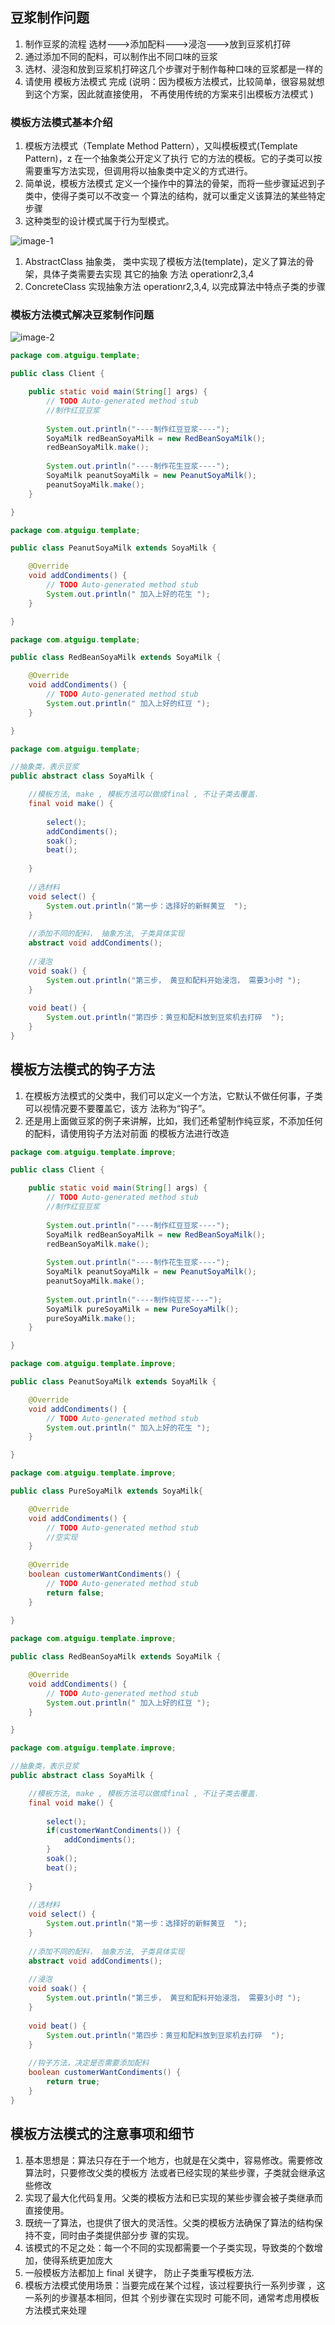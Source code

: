 ## 豆浆制作问题
1) 制作豆浆的流程 选材--->添加配料--->浸泡--->放到豆浆机打碎
2) 通过添加不同的配料，可以制作出不同口味的豆浆
3) 选材、浸泡和放到豆浆机打碎这几个步骤对于制作每种口味的豆浆都是一样的
4) 请使用 模板方法模式 完成 (说明：因为模板方法模式，比较简单，很容易就想到这个方案，因此就直接使用，
不再使用传统的方案来引出模板方法模式 )

### 模板方法模式基本介绍
1) 模板方法模式（Template Method Pattern），又叫模板模式(Template Pattern)，z 在一个抽象类公开定义了执行
它的方法的模板。它的子类可以按需要重写方法实现，但调用将以抽象类中定义的方式进行。
2) 简单说，模板方法模式 定义一个操作中的算法的骨架，而将一些步骤延迟到子类中，使得子类可以不改变一
个算法的结构，就可以重定义该算法的某些特定步骤
3) 这种类型的设计模式属于行为型模式。

![image-1](images/1.png)

1) AbstractClass 抽象类， 类中实现了模板方法(template)，定义了算法的骨架，具体子类需要去实现 其它的抽象
方法 operationr2,3,4
2) ConcreteClass 实现抽象方法 operationr2,3,4, 以完成算法中特点子类的步骤

### 模板方法模式解决豆浆制作问题
![image-2](images/2.png)

````java
package com.atguigu.template;

public class Client {

	public static void main(String[] args) {
		// TODO Auto-generated method stub
		//制作红豆豆浆
		
		System.out.println("----制作红豆豆浆----");
		SoyaMilk redBeanSoyaMilk = new RedBeanSoyaMilk();
		redBeanSoyaMilk.make();
		
		System.out.println("----制作花生豆浆----");
		SoyaMilk peanutSoyaMilk = new PeanutSoyaMilk();
		peanutSoyaMilk.make();
	}

}

````
````java
package com.atguigu.template;

public class PeanutSoyaMilk extends SoyaMilk {

	@Override
	void addCondiments() {
		// TODO Auto-generated method stub
		System.out.println(" 加入上好的花生 ");
	}

}

````
````java
package com.atguigu.template;

public class RedBeanSoyaMilk extends SoyaMilk {

	@Override
	void addCondiments() {
		// TODO Auto-generated method stub
		System.out.println(" 加入上好的红豆 ");
	}

}

````
````java
package com.atguigu.template;

//抽象类，表示豆浆
public abstract class SoyaMilk {

	//模板方法, make , 模板方法可以做成final , 不让子类去覆盖.
	final void make() {
		
		select(); 
		addCondiments();
		soak();
		beat();
		
	}
	
	//选材料
	void select() {
		System.out.println("第一步：选择好的新鲜黄豆  ");
	}
	
	//添加不同的配料， 抽象方法, 子类具体实现
	abstract void addCondiments();
	
	//浸泡
	void soak() {
		System.out.println("第三步， 黄豆和配料开始浸泡， 需要3小时 ");
	}
	 
	void beat() {
		System.out.println("第四步：黄豆和配料放到豆浆机去打碎  ");
	}
}

````

## 模板方法模式的钩子方法
1) 在模板方法模式的父类中，我们可以定义一个方法，它默认不做任何事，子类可以视情况要不要覆盖它，该方
法称为“钩子”。
2) 还是用上面做豆浆的例子来讲解，比如，我们还希望制作纯豆浆，不添加任何的配料，请使用钩子方法对前面
的模板方法进行改造

````java
package com.atguigu.template.improve;

public class Client {

	public static void main(String[] args) {
		// TODO Auto-generated method stub
		//制作红豆豆浆
		
		System.out.println("----制作红豆豆浆----");
		SoyaMilk redBeanSoyaMilk = new RedBeanSoyaMilk();
		redBeanSoyaMilk.make();
		
		System.out.println("----制作花生豆浆----");
		SoyaMilk peanutSoyaMilk = new PeanutSoyaMilk();
		peanutSoyaMilk.make();
		
		System.out.println("----制作纯豆浆----");
		SoyaMilk pureSoyaMilk = new PureSoyaMilk();
		pureSoyaMilk.make();
	}

}

````

````java
package com.atguigu.template.improve;

public class PeanutSoyaMilk extends SoyaMilk {

	@Override
	void addCondiments() {
		// TODO Auto-generated method stub
		System.out.println(" 加入上好的花生 ");
	}

}

````

````java
package com.atguigu.template.improve;

public class PureSoyaMilk extends SoyaMilk{

	@Override
	void addCondiments() {
		// TODO Auto-generated method stub
		//空实现
	}
	
	@Override
	boolean customerWantCondiments() {
		// TODO Auto-generated method stub
		return false;
	}
 
}

````

````java
package com.atguigu.template.improve;

public class RedBeanSoyaMilk extends SoyaMilk {

	@Override
	void addCondiments() {
		// TODO Auto-generated method stub
		System.out.println(" 加入上好的红豆 ");
	}

}

````

````java
package com.atguigu.template.improve;

//抽象类，表示豆浆
public abstract class SoyaMilk {

	//模板方法, make , 模板方法可以做成final , 不让子类去覆盖.
	final void make() {
		
		select(); 
		if(customerWantCondiments()) {
			addCondiments();
		}
		soak();
		beat();
		
	}
	
	//选材料
	void select() {
		System.out.println("第一步：选择好的新鲜黄豆  ");
	}
	
	//添加不同的配料， 抽象方法, 子类具体实现
	abstract void addCondiments();
	
	//浸泡
	void soak() {
		System.out.println("第三步， 黄豆和配料开始浸泡， 需要3小时 ");
	}
	 
	void beat() {
		System.out.println("第四步：黄豆和配料放到豆浆机去打碎  ");
	}
	
	//钩子方法，决定是否需要添加配料
	boolean customerWantCondiments() {
		return true;
	}
}
````
## 模板方法模式的注意事项和细节
1) 基本思想是：算法只存在于一个地方，也就是在父类中，容易修改。需要修改算法时，只要修改父类的模板方
法或者已经实现的某些步骤，子类就会继承这些修改
2) 实现了最大化代码复用。父类的模板方法和已实现的某些步骤会被子类继承而直接使用。
3) 既统一了算法，也提供了很大的灵活性。父类的模板方法确保了算法的结构保持不变，同时由子类提供部分步
骤的实现。
4) 该模式的不足之处：每一个不同的实现都需要一个子类实现，导致类的个数增加，使得系统更加庞大
5) 一般模板方法都加上 final 关键字， 防止子类重写模板方法. 
6) 模板方法模式使用场景：当要完成在某个过程，该过程要执行一系列步骤 ，这一系列的步骤基本相同，但其
个别步骤在实现时 可能不同，通常考虑用模板方法模式来处理